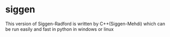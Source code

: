 # siggen
This version of Siggen-Radford is written by C++(Siggen-Mehdi) which can be run easily and fast in python in windows or linux
